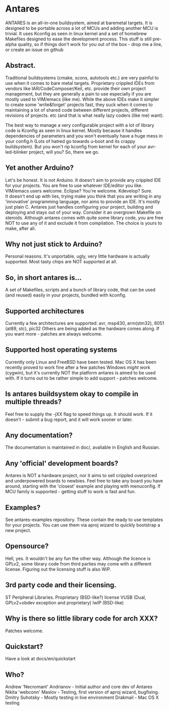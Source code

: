 Antares
=======

ANTARES is an all-in-one buildsystem, aimed at baremetal targets.
It is designed to be portable across a lot of MCUs and adding another 
MCU is trivial. 
It uses Kconfig as seen in linux kernel and a set of homebrew Makefiles
designed to ease the development process. 
This stuff is still pre-alpha quality, so if things don't work for you
out of the box - drop me a line, or create an issue on github

Abstract.
---------
Traditional buildsystems (cmake, scons, autotools etc.) are very
painful to use when it comes to bare metal targets. 
Proprietary crippled IDEs from vendors like IAR/CodeComposer/Keil, etc.
provide their own project management, but they are generally a pain 
to use especially if you are mostly used to VIM/emacs (like me).
While the above IDEs make it simpler to create some 'write&forget'
projects fast, they suck when it comes to maintaining a lot of shared
code between different projects, different revisions of projects. etc
(and that is what really lazy coders (like me) want).

The best way to manage a very configurable project with a lot of 
library code is Kconfig as seen in linux kernel. Mostly because it
handles dependencies of parameters and you won't eventually have a 
huge mess in your config.h (Lots of hatred go towards u-boot and its
crappy buildsystem). But you won't rip kconfig from kernel for each 
of your avr-led-blinker project, will you?
So, there we go. 

Yet another Arduino?
--------------------
Let's be honest.
It is not Arduino. It doesn't aim to provide any crippled IDE for your
projects. You are free to use whatever IDE/editor you like. VIM/emacs 
users welcome. Eclipse? You're welcome. Kdevelop? Sure.  
It doesn't end up with lies, trying make you think that you are writing 
in any 'innovative' programming language, nor aims to provide an IDE. 
It's mostly just plain C. Antares just handles configuring your project, 
building and deploying and stays out of your way. Consider it an 
overgrown Makefile on steroids. Although antares comes with quite some 
library code, you are free NOT to use any of it and exclude it from 
compilation. 
The choice is yours to make, after all.

Why not just stick to Arduino?
------------------------------
Personal reasons. It's unportable, ugly, very little hardware is actually 
supported. Most tasty chips are NOT supported at all.

So, in short antares is...
--------------------------
A set of Makefiles, scripts and a bunch of library code, that can be 
used (and reused) easily in your projects, bundled with kconfig. 

Supported architectures
------------------------
Currently a few architectures are supported: 
avr, msp430, arm(stm32), 8051 (at89, stc), pic32
Others are being added as the hardware comes along. 
If you want more - patches are always welcome.

Supported host operating systems
--------------------------------
Currently only Linux and FreeBSD have been tested.
Mac OS X has been recently proved to work fine after a few patches
Windows *might* work (cygwin), but it's currently NOT the platform 
antares is aimed to be used with. If it turns out to be rather simple
to add support - patches welcome.

Is antares buildsystem okay to compile in multiple threads?
-----------------------------------------------------------
Feel free to supply the -jXX flag to speed things up. It should work. 
If it doesn't - submit a bug report, and it will work sooner or later.

Any documentation?
------------------
The documentation is maintained in doc/, avaliable in
English and Russian.  

Any 'official' development boards?
----------------------------------
Antares is NOT a hardware project, nor it aims to sell crippled
overpriced and underpowered boards to newbies. Feel free to take any 
board you have around, starting with the 'closest' example and playing
with menuconfig. If MCU family is supported - getting stuff to work is
fast and fun. 

Examples?
---------
See antares-examples repository. These contain the ready to use 
templates for your projects. You can use them via aproj wizard to 
quickly bootstrap a new project. 

Opensource?
-----------
Hell, yes. It wouldn't be any fun the other way. Although the licence 
is GPLv2, some library code from third parties may come with a 
different license. Figuring out the licensing stuff is also WiP.  

3rd party code and their licensing.
----------------------------------
ST Peripheral Libraries. Proprietary (BSD-like?) license
VUSB (Dual, GPLv2+obdev exception and proprietary)
lwIP (BSD-like) 

Why is there so little library code for arch XXX?
------------------------------------------------
Patches welcome. 

Quickstart?
-----------
Have a look at docs/en/quickstart

Who?
----
Andrew 'Necromant' Andrianov - Initial author and core dev of Antares
Nikita 'webconn' Maslov - Testing, first version of aproj wizard, bugfixing.
Dmitry Suhotsky - Mostly testing in live environment 
Drakmail - Mac OS X testing
